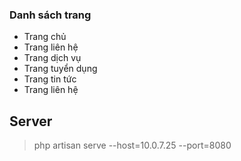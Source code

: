 ### Danh sách trang
 - Trang chủ
 - Trang liên hệ
 - Trang dịch vụ
 - Trang tuyển dụng
 - Trang tin tức
 - Trang liên hệ

## Server

> php artisan serve --host=10.0.7.25 --port=8080 

